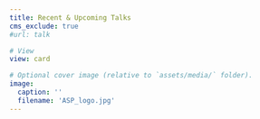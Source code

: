 ```yaml
---
title: Recent & Upcoming Talks
cms_exclude: true
#url: talk

# View
view: card

# Optional cover image (relative to `assets/media/` folder).
image: 
  caption: ''
  filename: 'ASP_logo.jpg'
---
```

